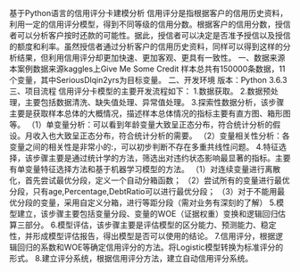 基于Python语言的信用评分卡建模分析
信用评分是指根据客户的信用历史资料，利用一定的信用评分模型，得到不同等级的信用分数。根据客户的信用分数，授信者可以分析客户按时还款的可能性。据此，授信者可以决定是否准予授信以及授信的额度和利率。虽然授信者通过分析客户的信用历史资料，同样可以得到这样的分析结果，但利用信用评分却更加快速、更加客观、更具有一致性。
一、数据来源
本案例数据来源kaggles上Give Me Some Credit
样本总共有150000条数据，11个变量，其中SeriousDlqin2yrs为目标变量。
二、开发环境
版本：Python 3.6.3
三、项目流程
信用评分卡模型的主要开发流程如下： 
1.数据获取。 
2.数据预处理，主要包括数据清洗、缺失值处理、异常值处理。
3.探索性数据分析，该步骤主要是获取样本总体的大概情况，描述样本总体情况的指标主要有直方图、箱形图等。
（1）单变量分析：可以看到年龄变量大致呈正态分布，符合统计分析的假设。月收入也大致呈正态分布，符合统计分析的需要。
（2）变量相关性分析：各变量之间的相关性是非常小的:，可以初步判断不存在多重共线性问题。
4.特征选择，该步骤主要是通过统计学的方法，筛选出对违约状态影响最显著的指标。主要有单变量特征选择方法和基于机器学习模型的方法。
（1）对连续变量进行离散化，首先尝试最优分段，定义一个自动分箱函数；
（2）尝试所有的变量进行最优分段，只有age,Percentage,DebtRatio可以进行最优分段；
（3）对于不能用最优分段的变量，采用自定义分箱，进行等距分段（需对业务有深刻的了解）
5.模型建立，该步骤主要包括变量分段、变量的WOE（证据权重）变换和逻辑回归估算三部分。
6.模型评估，该步骤主要是评估模型的区分能力、预测能力、稳定性，并形成模型评估报告，得出模型是否可以使用的结论。
7.信用评分，根据逻辑回归的系数和WOE等确定信用评分的方法。将Logistic模型转换为标准评分的形式。
8.建立评分系统，根据信用评分方法，建立自动信用评分系统。



